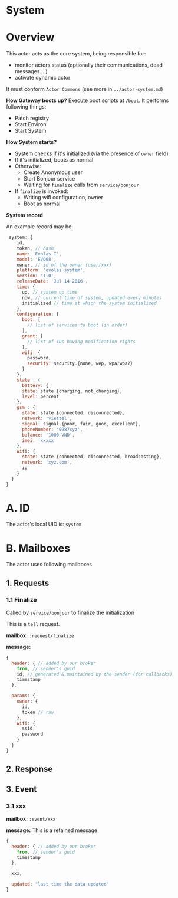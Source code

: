 System
===================

# Overview

This actor acts as the core system, being responsible for:
- monitor actors status (optionally their communications, dead messages... )
- activate dynamic actor

It must conform `Actor Commons` (see more in `../actor-system.md`)

**How Gateway boots up?**
Execute boot scripts at `/boot`. It performs following things:
- Patch registry
- Start Environ
- Start System

**How System starts?**
- System checks if it's initialized (via the presence of `owner` field)
- If it's initialized, boots as normal
- Otherwise:
  + Create Anonymous user
  + Start Bonjour service
  + Waiting for `finalize` calls from `service/bonjour`
- If `finalize` is invoked:
  + Writing wifi configuration, owner
  + Boot as normal

**System record**

An example record may be:

```js
 system: {
    id,
    token, // hash 
    name: 'Evolas I',
    model: 'EVO68',
    owner, // id of the owner (user/xxx)
    platform: 'evolas system',
    version: '1.0',
    releaseDate: 'Jul 14 2016',
    time: {
      up, // system up time
      now, // current time of system, updated every minutes
      initialized // time at which the system initialized
    }, 
    configuration: {
      boot: [
        // list of services to boot (in order)
      ],
      grant: [
        // list of IDs having modification rights
      ],
      wifi: {
        password,
        security: security.{none, wep, wpa/wpa2}
      }
    },
    state : {
      battery: {
      state: state.{charging, not_charging},
      level: percent
    },
    gsm : {
      state: state.{connected, disconnected},
      network: 'viettel',
      signal: signal.{poor, fair, good, excellent},
      phoneNumber: '0987xyz',
      balance: '1000 VND',
      imei: 'xxxxx'
    },
    wifi: {
      state: state.{connected, disconnected, broadcasting},
      network: 'xyz.com',
      ip
    }
  }
}
```

# A. ID
The actor's local UID is: `system`

# B. Mailboxes
The actor uses following mailboxes

## 1. Requests
### 1.1 Finalize

Called by `service/bonjour` to finalize the initialization 

This is a `tell` request.

**mailbox:** `:request/finalize`

**message:**

```javascript
{
  header: { // added by our broker
    from, // sender's guid
    id, // generated & maintained by the sender (for callbacks)
    timestamp
  },

  params: {
    owner: {
      id,
      token // raw
    },
    wifi: {
      ssid,
      password
    }
  }
}
```

## 2. Response

## 3. Event
### 3.1 xxx
**mailbox:** `:event/xxx`

**message:** This is a retained message

```javascript
{
  header: { // added by our broker
    from, // sender's guid
    timestamp
  },

  xxx,

  updated: "last time the data updated"
}
```
